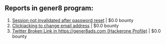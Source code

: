 ## Reports in gener8 program:
1. [Session not invalidated after password reset](https://hackerone.com/reports/917213) | $0.0 bounty
2. [Clickjacking to change email address](https://hackerone.com/reports/783191) | $0.0 bounty
3. [Twitter Broken Link in https://gener8ads.com (Hackerone Profile)](https://hackerone.com/reports/1815355) | $0.0 bounty